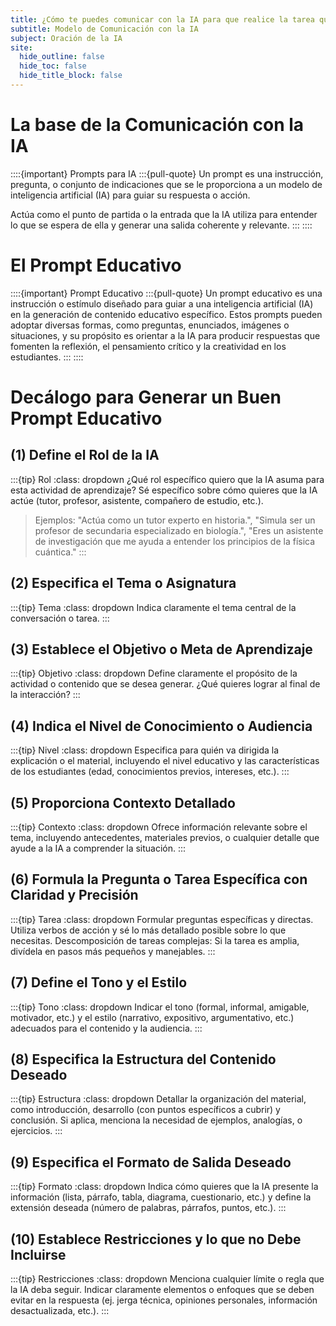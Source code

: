 ```yaml
---
title: ¿Cómo te puedes comunicar con la IA para que realice la tarea que le pides?
subtitle: Modelo de Comunicación con la IA  
subject: Oración de la IA
site:
  hide_outline: false
  hide_toc: false
  hide_title_block: false
---
```

# La base de la Comunicación con la IA

::::{important} Prompts para IA 
:::{pull-quote}
Un prompt es una instrucción, pregunta, o conjunto de indicaciones que se le proporciona a un modelo de inteligencia artificial (IA) para guiar su respuesta o acción. 

Actúa como el punto de partida o la entrada que la IA utiliza para entender lo que se espera de ella y generar una salida coherente y relevante.
:::
::::

# El Prompt Educativo
::::{important} Prompt Educativo
:::{pull-quote}
Un prompt educativo es una instrucción o estímulo diseñado para guiar a una inteligencia artificial (IA) en la generación de contenido educativo específico. Estos prompts pueden adoptar diversas formas, como preguntas, enunciados, imágenes o situaciones, y su propósito es orientar a la IA para producir respuestas que fomenten la reflexión, el pensamiento crítico y la creatividad en los estudiantes.
:::
::::

# Decálogo para Generar un Buen Prompt Educativo

## (1) Define el Rol de la IA

:::{tip} Rol
:class: dropdown
¿Qué rol específico quiero que la IA asuma para esta actividad de aprendizaje?
Sé específico sobre cómo quieres que la IA actúe (tutor, profesor, asistente, compañero de estudio, etc.).
> Ejemplos: "Actúa como un tutor experto en historia.", "Simula ser un profesor de secundaria especializado en biología.", "Eres un asistente de investigación que me ayuda a entender los principios de la física cuántica."
:::

## (2) Especifica el Tema o Asignatura

:::{tip} Tema
:class: dropdown
Indica claramente el tema central de la conversación o tarea.
:::

## (3) Establece el Objetivo o Meta de Aprendizaje
:::{tip} Objetivo
:class: dropdown
Define claramente el propósito de la actividad o contenido que se desea generar. ¿Qué quieres lograr al final de la interacción?
:::

## (4) Indica el Nivel de Conocimiento o Audiencia

:::{tip} Nivel
:class: dropdown
Especifica para quién va dirigida la explicación o el material, incluyendo el nivel educativo y las características de los estudiantes (edad, conocimientos previos, intereses, etc.).
:::

## (5) Proporciona Contexto Detallado

:::{tip} Contexto
:class: dropdown
Ofrece información relevante sobre el tema, incluyendo antecedentes, materiales previos, o cualquier detalle que ayude a la IA a comprender la situación.
:::

## (6) Formula la Pregunta o Tarea Específica con Claridad y Precisión

:::{tip} Tarea
:class: dropdown
Formular preguntas específicas y directas. Utiliza verbos de acción y sé lo más detallado posible sobre lo que necesitas.
Descomposición de tareas complejas: Si la tarea es amplia, divídela en pasos más pequeños y manejables.
:::

## (7) Define el Tono y el Estilo

:::{tip} Tono
:class: dropdown
Indicar el tono (formal, informal, amigable, motivador, etc.) y el estilo (narrativo, expositivo, argumentativo, etc.) adecuados para el contenido y la audiencia.
:::

## (8) Especifica la Estructura del Contenido Deseado

:::{tip} Estructura
:class: dropdown
Detallar la organización del material, como introducción, desarrollo (con puntos específicos a cubrir) y conclusión. Si aplica, menciona la necesidad de ejemplos, analogías, o ejercicios.
:::

## (9) Especifica el Formato de Salida Deseado

:::{tip} Formato
:class: dropdown
Indica cómo quieres que la IA presente la información (lista, párrafo, tabla, diagrama, cuestionario, etc.) y define la extensión deseada (número de palabras, párrafos, puntos, etc.).
:::

## (10) Establece Restricciones y lo que no Debe Incluirse

:::{tip} Restricciones
:class: dropdown
Menciona cualquier límite o regla que la IA deba seguir.
Indicar claramente elementos o enfoques que se deben evitar en la respuesta (ej. jerga técnica, opiniones personales, información desactualizada, etc.).
:::